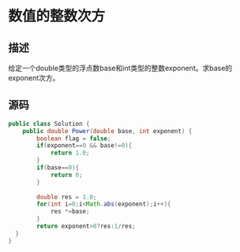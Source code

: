 # 数值的整数次方
## 描述
给定一个double类型的浮点数base和int类型的整数exponent。求base的exponent次方。
## 源码
```java
public class Solution {
    public double Power(double base, int exponent) {
        boolean flag = false;
        if(exponent==0 && base!=0){
            return 1.0;
        }
        if(base==0){
            return 0;
        }
        
        double res = 1.0;
        for(int i=0;i<Math.abs(exponent);i++){
            res *=base;
        }
        return exponent>0?res:1/res;
  }
}
```
